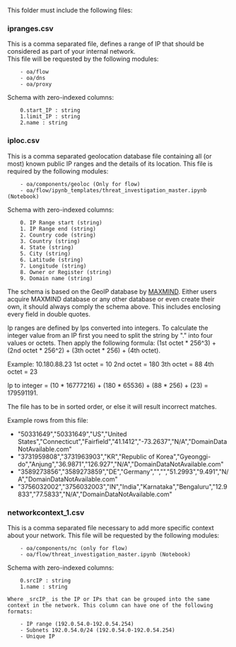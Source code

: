 This folder must include the following files:

### **ipranges.csv**
This is a comma separated file, defines a range of IP that should be considered as part of your internal network.  
This file will be requested by the following modules:

        - oa/flow
        - oa/dns
        - oa/proxy

Schema with zero-indexed columns:

        0.start_IP : string
        1.limit_IP : string
        2.name : string

### **iploc.csv**
This is a comma separated geolocation database file containing all (or most) known public IP ranges and the details of its location.
This file is required by the following modules:

        - oa/components/geoloc (Only for flow)
        - oa/flow/ipynb_templates/threat_investigation_master.ipynb (Notebook)  
   
Schema with zero-indexed columns:

        0. IP Range start (string)
        1. IP Range end (string)
        2. Country code (string)
        3. Country (string)
        4. State (string)
        5. City (string)
        6. Latitude (string)
        7. Longitude (string)
        8. Owner or Register (string)
        9. Domain name (string)        

The schema is based on the GeoIP database by [MAXMIND](https://www.maxmind.com). Either users acquire MAXMIND database or any other database or even create their own, it should always comply the schema above. This includes enclosing every field in double quotes.

Ip ranges are defined by Ips converted into integers. To calculate the integer value from an IP first you need to split the string by "." into four values or octets. Then apply the following formula: (1st octet * 256^3) + (2nd octet * 256^2) + (3th octet * 256) + (4th octet).

Example: 10.180.88.23
1st octet = 10
2nd octet = 180
3th octet = 88
4th octet = 23

Ip to integer = (10 * 16777216) + (180 * 65536) + (88 * 256) + (23) = 179591191.

The file has to be in sorted order, or else it will result incorrect matches.

Example rows from this file: 
  * "50331649","50331649","US","United States","Connecticut","Fairfield","41.1412","-73.2637","N/A","DomainDataNotAvailable.com"
  * "3731959808","3731963903","KR","Republic of Korea","Gyeonggi-do","Anjung","36.9871","126.927","N/A","DomainDataNotAvailable.com"
  * "3589273856","3589273859","DE","Germany","","","51.2993","9.491","N/A","DomainDataNotAvailable.com"
  * "3756032002","3756032003","IN","India","Karnataka","Bengaluru","12.9833","77.5833","N/A","DomainDataNotAvailable.com"

### **networkcontext_1.csv**
This is a comma separated file necessary to add more specific context about your network.
This file will be requested by the following modules:

        - oa/components/nc (only for flow)
        - oa/flow/threat_investigation_master.ipynb (Notebook)  

Schema with zero-indexed columns:

        0.srcIP : string
        1.name : string

    Where _srcIP_ is the IP or IPs that can be grouped into the same context in the network. This column can have one of the following formats:

        - IP range (192.0.54.0-192.0.54.254)  
        - Subnets 192.0.54.0/24 (192.0.54.0-192.0.54.254)    
        - Unique IP  



